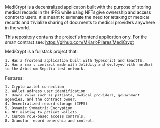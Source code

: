 MediCrypt is a decentralized application built with the purpose of storing medical records in the IPFS while using NFTs give ownership and access control to users. It is meant to eliminate the need for retaking of medical records and trivialize sharing of documents to medical providers anywhere in the world.

This repository contains the project's frontend application only. For the smart contract see: https://github.com/MKarloPilares/MediCrypt

MediCrypt is a fullstack project that:

    1. Has a frontend application built with Typescript and ReactTS. 
    2. Has a smart contract made with Solidity and deployed with hardhat to the Arbitrum Sepolia test network.

Features:

    1. Crypto wallet connection
    2. Wallet address user identification
    3. Users roles such as patients, medical providers, government agencies, and the contract owner.
    4. Decentralized record storage (IPFS)
    5. Dynamic Symmetric Encryption
    6. NFT minting to patient wallets
    7. Custom role-based access controls.
    8. Granular record ownership and control.
    


